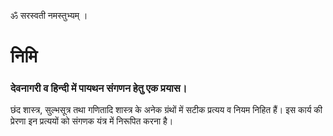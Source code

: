 ॐ सरस्वती नमस्तुभ्यम् ।

# निमि

### देवनागरी व हिन्दी में पायथन संगणन हेतु एक प्रयास।

छंद शास्त्र, सुल्भसूत्र तथा गणितादि शास्त्र के अनेक ग्रंथों में सटीक प्रत्यय व नियम निहित हैं। इस कार्य की प्रेरणा इन प्रत्ययों को संगणक यंत्र में 
निरूपित करना है।

